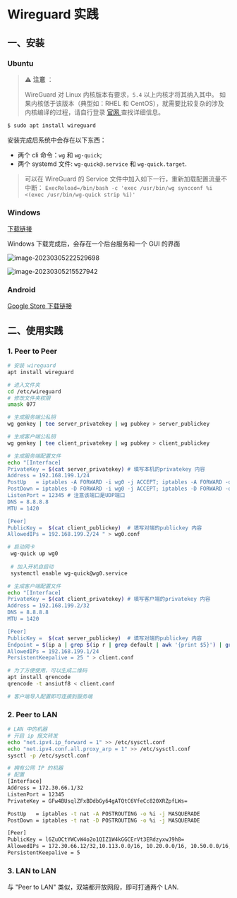 # Wireguard 实践

## 一、安装

### Ubuntu

> ⚠️ **注意** ：
>
> WireGuard 对 Linux 内核版本有要求，`5.4` 以上内核才将其纳入其中。
> 如果内核低于该版本（典型如：RHEL 和 CentOS），就需要比较复杂的涉及内核编译的过程，请自行登录 [官网 ](https://www.wireguard.com/install/)查找详细信息。

```bash
$ sudo apt install wireguard
```

安装完成后系统中会存在以下东西：

- 两个 cli 命令：`wg` 和 `wg-quick`;
- 两个 systemd 文件: `wg-quick@.service` 和 `wg-quick.target`.

> 可以在 WireGuard 的 Service 文件中加入如下一行，重新加载配置流量不中断：
> `ExecReload=/bin/bash -c 'exec /usr/bin/wg syncconf %i <(exec /usr/bin/wg-quick strip %i)'`

### Windows

[下载链接](https://download.wireguard.com/windows-client/wireguard-installer.exe)

Windows 下载完成后，会存在一个后台服务和一个 GUI 的界面

![image-20230305222529698](http://blog-img-figure.oss-cn-chengdu.aliyuncs.com/img/image-20230305222529698.png)

![image-20230305215527942](http://blog-img-figure.oss-cn-chengdu.aliyuncs.com/img/image-20230305215527942.png)

### Android

[Google Store 下载链接](https://play.google.com/store/apps/details?id=com.wireguard.android)

## 二、使用实践

### 1. Peer to Peer

```bash
# 安装 wireguard
apt install wireguard

# 进入文件夹
cd /etc/wireguard
# 修改文件夹权限
umask 077

# 生成服务端公私钥
wg genkey | tee server_privatekey | wg pubkey > server_publickey

# 生成客户端公私钥
wg genkey | tee client_privatekey | wg pubkey > client_publickey

# 生成服务端配置文件
echo "[Interface]
PrivateKey = $(cat server_privatekey) # 填写本机的privatekey 内容
Address = 192.168.199.1/24
PostUp   = iptables -A FORWARD -i wg0 -j ACCEPT; iptables -A FORWARD -o $(ip r | grep default | awk '{print $5}') -j ACCEPT; iptables -t nat -A POSTROUTING -o eth0 -j MASQUERADE
PostDown = iptables -D FORWARD -i wg0 -j ACCEPT; iptables -D FORWARD -o $(ip r | grep default | awk '{print $5}') -j ACCEPT; iptables -t nat -D POSTROUTING -o eth0 -j MASQUERADE
ListenPort = 12345 # 注意该端口是UDP端口
DNS = 8.8.8.8
MTU = 1420

[Peer]
PublicKey =  $(cat client_publickey)  # 填写对端的publickey 内容
AllowedIPs = 192.168.199.2/24 " > wg0.conf

# 启动网卡
 wg-quick up wg0
 
 # 加入开机自启动
 systemctl enable wg-quick@wg0.service

# 生成客户端配置文件
echo "[Interface]
PrivateKey = $(cat client_privatekey) # 填写客户端的privatekey 内容
Address = 192.168.199.2/32
DNS = 8.8.8.8
MTU = 1420

[Peer]
PublicKey =  $(cat server_publickey)  # 填写对端的publickey 内容
Endpoint = $(ip a | grep $(ip r | grep default | awk '{print $5}') | grep inet | awk '{print $2}' | cut -d'/' -f 1):12345 # 对端地址
AllowedIPs = 192.168.199.1/24 
PersistentKeepalive = 25 " > client.conf

# 为了方便使用，可以生成二维码
apt install qrencode
qrencode -t ansiutf8 < client.conf

# 客户端导入配置即可连接到服务端
```

### 2. Peer to LAN

```bash
# LAN 中的机器
# 开启 ip 报文转发
echo "net.ipv4.ip_forward = 1" >> /etc/sysctl.conf
echo "net.ipv4.conf.all.proxy_arp = 1" >> /etc/sysctl.conf
sysctl -p /etc/sysctl.conf


```

```bash
# 拥有公网 IP 的机器
# 配置
[Interface]
Address = 172.30.66.1/32
ListenPort = 12345
PrivateKey = GFw4BUsqlZFxBDdbGy64gATQtC6VfeCc820XRZpfLWs=

PostUp   = iptables -t nat -A POSTROUTING -o %i -j MASQUERADE
PostDown = iptables -t nat -D POSTROUTING -o %i -j MASQUERADE

[Peer]
PublicKey = l6ZuOCtYWCvW4o2o1QIZ1W4kGGCErVt3ERdzyxwJ9h8=
AllowedIPs = 172.30.66.12/32,10.113.0.0/16, 10.20.0.0/16, 10.50.0.0/16, 192.168.80.0/24, 192.168.3.0/24, 192.168.8.0/24, 192.168.10.0/24, 192.168.12.0/24, 192.168.24.0/24, 192.168.25.0/24, 192.168.26.0/24, 192.168.27.0/24, 192.168.30.0/24, 192.168.32.0/24
PersistentKeepalive = 5
```



### 3. LAN to LAN

与 "Peer to LAN" 类似，双端都开放网段，即可打通两个 LAN.
